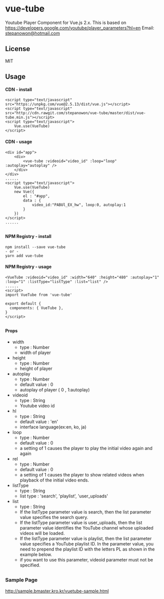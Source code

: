 # vue-tube 
Youtube Player Component for Vue.js 2.x. 
This is based on https://developers.google.com/youtube/player_parameters?hl=en
Email: stepanowon@hotmail.com
## License
MIT
## Usage  
#### CDN - install
~~~
<script type="text/javascript" src="https://unpkg.com/vue@2.5.13/dist/vue.js"></script>
<script type="text/javascript" src="http://cdn.rawgit.com/stepanowon/vue-tube/master/dist/vue-tube.min.js"></script>
<script type="text/javascript">
    Vue.use(VueTube)
</script>
~~~
#### CDN - usage
~~~
<div id="app">
    <div>
        <vue-tube :videoid="video_id" :loop="loop" :autoplay="autoplay" />
    </div>
</div>
......
<script type="text/javascript">
    Vue.use(VueTube)
    new Vue({
        el : "#app",
        data : {
            video_id:"PABUl_EX_hw", loop:0, autoplay:1
        }
    })
</script>
......
~~~
##
#### NPM Registry - install
~~~
npm install --save vue-tube
- or -
yarn add vue-tube
~~~

#### NPM Registry - usage
~~~
<VueTube :videoid="video_id" :width="640" :height="480" :autoplay="1" :loop="1" :listType="listType" :list="list" />
......
<script>
import VueTube from 'vue-tube'

export default {
  components: { VueTube },
}
</script>
~~~
##
#### Props
   * width
      - type : Number
      - width of player 
   * height 
     - type : Number
     - height of player
   * autoplay 
      - type : Number
      - default value : 0
      - autoplay of player ( 0 , 1:autoplay) 
   * videoid 
      - type : String 
      - Youtube video id
   * hl 
      - type : String
      - default value : 'en' 
      - interface language(ex:en, ko, ja)
   * loop
      - type : Number
      - default value : 0
      - a setting of 1 causes the player to play the initial video again and again
   * rel
      - type : Number
      - default value : 0
      - a setting of 1 causes the player to show related videos when playback of the initial video ends.
   * listType
	   - type : String
	   - list type : 'search', 'playlist', 'user_uploads'
   * list
      - type : String
      - If the listType parameter value is search, then the list parameter value specifies the search query.
      - If the listType parameter value is user_uploads, then the list parameter value identifies the YouTube channel whose uploaded videos will be loaded.
      - If the listType parameter value is playlist, then the list parameter value specifies a YouTube playlist ID. In the parameter value, you need to prepend the playlist ID with the letters PL as shown in the example below.
      - if you want to use this parameter, videoid parameter must not be specified. 
 
 ##
 ### Sample Page
 http://sample.bmaster.kro.kr/vuetube-sample.html

